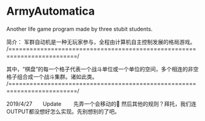 # ArmyAutomatica
Another life game program made by three stubit students.　　

简介： 军群自动机是一种无玩家参与，全程由计算机自主控制发展的格局游戏。
/=========================================================================/　　

其中，“棋盘”的每一个格子代表一个战斗单位或一个单位的空间，多个相连的非空格子组合成一个战斗集群。诸如此类。
/=========================================================================/　　

2019/4/27　　Update　　
先弄一个会移动的🐴
然后其他的规则？拜托，我们连OUTPUT都没想好怎么实现。先别想别的了吧。
